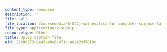 ```yaml
---
content_type: resource
description: ''
file: null
file_location: /coursemedia/6-042j-mathematics-for-computer-science-fall-2010/27c002738e434bc0471ca8ae29d78f9c_GJpt_3ie4WU.srt
file_type: application/x-subrip
resourcetype: Other
title: 3play caption file
uid: 27c00273-8e43-4bc0-471c-a8ae29d78f9c
---
```

